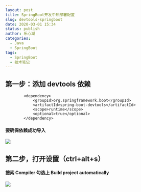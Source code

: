 ```yaml
---
layout: post
title: SpringBoot开发中热部署配置
slug: devtools-springboot
date: 2020-03-01 15:34
status: publish
author: 乐心湖
categories: 
  - Java
  - SpringBoot
tags: 
  - SpringBoot
  - 技术笔记
---
```




## 第一步：添加 devtools 依赖

```
        <dependency>
            <groupId>org.springframework.boot</groupId>
            <artifactId>spring-boot-devtools</artifactId>
            <scope>runtime</scope>
            <optional>true</optional>
        </dependency>
```

#### **要确保依赖成功导入**

![](https://cdn.xn2001.com/2020/02/29/20200229214431.png)

## 第二步，打开设置（ctrl+alt+s）

#### 搜索 Compiler 勾选上 Build project automatically

![](https://cdn.xn2001.com/2020/02/29/20200229214050.png)